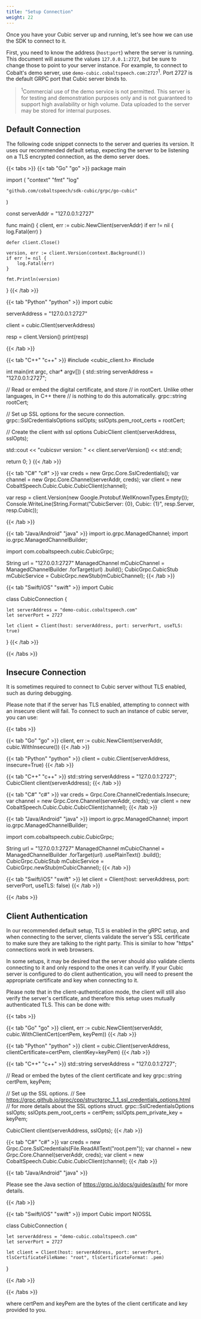 ```yaml
---
title: "Setup Connection"
weight: 22
---
```


Once you have your Cubic server up and running, let's see how we can use the SDK
to connect to it.

<!--more-->

First, you need to know the address (`host`:`port`) where the server is running.
This document will assume the values `127.0.0.1:2727`, but be sure to change
those to point to your server instance. For example, to connect to Cobalt's demo server,
use `demo-cubic.cobaltspeech.com:2727`<sup>1</sup>.  Port 2727 is the default GRPC port that
Cubic server binds to.

> <sup>1</sup>Commercial use of the demo service is not permitted. This server is for testing and demonstration purposes only and is not guaranteed to support high availability or high volume. Data uploaded to the server may be stored for internal purposes.

## Default Connection

The following code snippet connects to the server and queries its version.  It uses our recommended
default setup, expecting the server to be listening on a TLS encrypted connection,  as the demo
server does.

{{< tabs >}}
{{< tab "Go" "go" >}}
package main

import (
	"context"
	"fmt"
	"log"

	"github.com/cobaltspeech/sdk-cubic/grpc/go-cubic"
)

const serverAddr = "127.0.0.1:2727"

func main() {
	client, err := cubic.NewClient(serverAddr)
	if err != nil {
		log.Fatal(err)
	}

	defer client.Close()

	version, err := client.Version(context.Background())
	if err != nil {
		log.Fatal(err)
	}

	fmt.Println(version)
}
{{< /tab >}}

{{< tab "Python" "python" >}}
import cubic

serverAddress = "127.0.0.1:2727"

client = cubic.Client(serverAddress)

resp = client.Version()
print(resp)

{{< /tab >}}

{{< tab "C++" "c++" >}}
#include <cubic_client.h>
#include <iostream>

int main(int argc, char* argv[])
{
  std::string serverAddress = "127.0.0.1:2727";

  // Read or embed the digital certificate, and store
  // in rootCert. Unlike other languages, in C++ there
  // is nothing to do this automatically.
  grpc::string rootCert;

  // Set up SSL options for the secure connection.
  grpc::SslCredentialsOptions sslOpts;
  sslOpts.pem_root_certs = rootCert;

  // Create the client with ssl options
  CubicClient client(serverAddress, sslOpts);

  std::cout << "cubicsvr version: " << client.serverVersion() << std::endl;

  return 0;
}
{{< /tab >}}

{{< tab "C#" "c#" >}}
var creds = new Grpc.Core.SslCredentials();
var channel = new Grpc.Core.Channel(serverAddr, creds);
var client = new CobaltSpeech.Cubic.Cubic.CubicClient(channel);

var resp = client.Version(new Google.Protobuf.WellKnownTypes.Empty());
Console.WriteLine(String.Format("CubicServer: {0}, Cubic: {1}", resp.Server, resp.Cubic));

{{< /tab >}}

{{< tab "Java/Android" "java" >}}
import io.grpc.ManagedChannel;
import io.grpc.ManagedChannelBuilder;

import com.cobaltspeech.cubic.CubicGrpc;

String url = "127.0.0.1:2727"
ManagedChannel mCubicChannel = ManagedChannelBuilder
    .forTarget(url)
    .build();
CubicGrpc.CubicStub mCubicService = CubicGrpc.newStub(mCubicChannel);
{{< /tab >}}

{{< tab "Swift/iOS" "swift" >}}
import Cubic

class CubicConnection {

    let serverAddress = "demo-cubic.cobaltspeech.com"
    let serverPort = 2727

    let client = Client(host: serverAddress, port: serverPort, useTLS: true)

}
{{< /tab >}}

{{< /tabs >}}

## Insecure Connection

It is sometimes required to connect to Cubic server without TLS enabled, such as
during debugging.

Please note that if the server has TLS enabled, attempting to connect with an
insecure client will fail.
To connect to such an instance of cubic server, you can use:

{{< tabs >}}

{{< tab "Go" "go" >}}
client, err := cubic.NewClient(serverAddr, cubic.WithInsecure())
{{< /tab >}}

{{< tab "Python" "python" >}}
client = cubic.Client(serverAddress, insecure=True)
{{< /tab >}}

{{< tab "C++" "c++" >}}
std::string serverAddress = "127.0.0.1:2727";
CubicClient client(serverAddress);
{{< /tab >}}

{{< tab "C#" "c#" >}}
var creds = Grpc.Core.ChannelCredentials.Insecure;
var channel = new Grpc.Core.Channel(serverAddr, creds);
var client = new CobaltSpeech.Cubic.Cubic.CubicClient(channel);
{{< /tab >}}

{{< tab "Java/Android" "java" >}}
import io.grpc.ManagedChannel;
import io.grpc.ManagedChannelBuilder;

import com.cobaltspeech.cubic.CubicGrpc;

String url = "127.0.0.1:2727"
ManagedChannel mCubicChannel = ManagedChannelBuilder
    .forTarget(url)
    .usePlainText()
    .build();
CubicGrpc.CubicStub mCubicService = CubicGrpc.newStub(mCubicChannel);
{{< /tab >}}

{{< tab "Swift/iOS" "swift" >}}
let client = Client(host: serverAddress, port: serverPort, useTLS: false)
{{< /tab >}}

{{< /tabs >}}

## Client Authentication

In our recommended default setup, TLS is enabled in the gRPC setup, and when
connecting to the server, clients validate the server's SSL certificate to make
sure they are talking to the right party.  This is similar to how "https"
connections work in web browsers.

In some setups, it may be desired that the server should also validate clients
connecting to it and only respond to the ones it can verify. If your Cubic
server is configured to do client authentication, you will need to present the
appropriate certificate and key when connecting to it.

Please note that in the client-authentication mode, the client will still also
verify the server's certificate, and therefore this setup uses mutually
authenticated TLS. This can be done with:

{{< tabs >}}

{{< tab "Go" "go" >}}
client, err := cubic.NewClient(serverAddr,  cubic.WithClientCert(certPem, keyPem))
{{< /tab >}}

{{< tab "Python" "python" >}}
client = cubic.Client(serverAddress, clientCertificate=certPem, clientKey=keyPem)
{{< /tab >}}

{{< tab "C++" "c++" >}}
std::string serverAddress = "127.0.0.1:2727";

// Read or embed the bytes of the client certificate and key
grpc::string certPem, keyPem;

// Set up the SSL options.
// See https://grpc.github.io/grpc/cpp/structgrpc_1_1_ssl_credentials_options.html
// for more details about the SSL options struct.
grpc::SslCredentialsOptions sslOpts;
sslOpts.pem_root_certs = certPem;
sslOpts.pem_private_key = keyPem;

CubicClient client(serverAddress, sslOpts);
{{< /tab >}}

{{< tab "C#" "c#" >}}
var creds = new Grpc.Core.SslCredentials(File.ReadAllText("root.pem"));
var channel = new Grpc.Core.Channel(serverAddr, creds);
var client = new CobaltSpeech.Cubic.Cubic.CubicClient(channel);
{{< /tab >}}

{{< tab "Java/Android" "java" >}}

Please see the Java section of https://grpc.io/docs/guides/auth/ for more details.

{{< /tab >}}

{{< tab "Swift/iOS" "swift" >}}
import Cubic
import NIOSSL

class CubicConnection {

    let serverAddress = "demo-cubic.cobaltspeech.com"
    let serverPort = 2727

    let client = Client(host: serverAddress, port: serverPort, tlsCertificateFileName: "root", tlsCertificateFormat: .pem)

}

{{< /tab >}}

{{< /tabs >}}

where certPem and keyPem are the bytes of the client certificate and key
provided to you.


